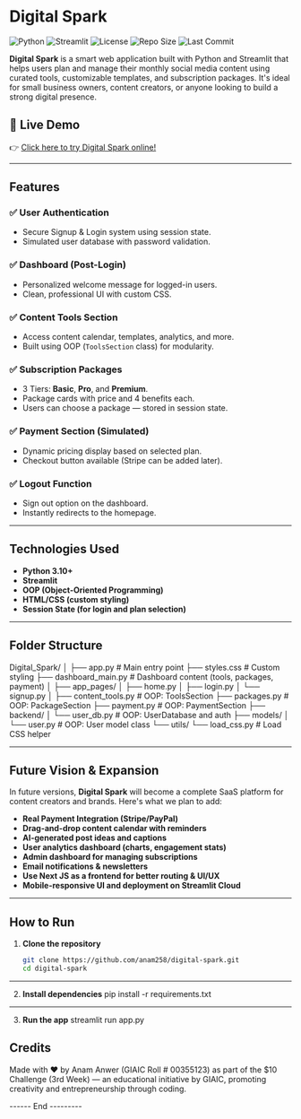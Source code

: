 # Digital Spark

![Python](https://img.shields.io/badge/Python-3.10%2B-blue)
![Streamlit](https://img.shields.io/badge/Built%20with-Streamlit-orange)
![License](https://img.shields.io/badge/License-MIT-green)
![Repo Size](https://img.shields.io/github/repo-size/anam258/digital-spark)
![Last Commit](https://img.shields.io/github/last-commit/anam258/digital-spark)


**Digital Spark** is a smart web application built with Python and Streamlit that helps users plan and manage their monthly social media content using curated tools, customizable templates, and subscription packages. It's ideal for small business owners, content creators, or anyone looking to build a strong digital presence.

## 🚀 Live Demo

👉 [Click here to try Digital Spark online!](https://digital-spark.streamlit.app/)

---

## Features

### ✅ User Authentication
- Secure Signup & Login system using session state.
- Simulated user database with password validation.

### ✅ Dashboard (Post-Login)
- Personalized welcome message for logged-in users.
- Clean, professional UI with custom CSS.

### ✅ Content Tools Section
- Access content calendar, templates, analytics, and more.
- Built using OOP (`ToolsSection` class) for modularity.

### ✅ Subscription Packages
- 3 Tiers: **Basic**, **Pro**, and **Premium**.
- Package cards with price and 4 benefits each.
- Users can choose a package — stored in session state.

### ✅ Payment Section (Simulated)
- Dynamic pricing display based on selected plan.
- Checkout button available (Stripe can be added later).

### ✅ Logout Function
- Sign out option on the dashboard.
- Instantly redirects to the homepage.

---

## Technologies Used

- **Python 3.10+**
- **Streamlit**
- **OOP (Object-Oriented Programming)**
- **HTML/CSS (custom styling)**
- **Session State (for login and plan selection)**

---

## Folder Structure

Digital_Spark/
│
├── app.py # Main entry point
├── styles.css # Custom styling
├── dashboard_main.py # Dashboard content (tools, packages, payment)
│
├── app_pages/
│ ├── home.py
│ ├── login.py
│ └── signup.py
│
├── content_tools.py # OOP: ToolsSection
├── packages.py # OOP: PackageSection
├── payment.py # OOP: PaymentSection
├── backend/
│ └── user_db.py # OOP: UserDatabase and auth
├── models/
│ └── user.py # OOP: User model class
└── utils/
└── load_css.py # Load CSS helper



---

## Future Vision & Expansion

In future versions, **Digital Spark** will become a complete SaaS platform for content creators and brands. Here's what we plan to add:

- **Real Payment Integration (Stripe/PayPal)**
- **Drag-and-drop content calendar with reminders**
- **AI-generated post ideas and captions**
- **User analytics dashboard (charts, engagement stats)**
- **Admin dashboard for managing subscriptions**
- **Email notifications & newsletters**
- **Use Next JS as a frontend for better routing & UI/UX**
- **Mobile-responsive UI and deployment on Streamlit Cloud**

---

## How to Run

1. **Clone the repository**  
   ```bash
   git clone https://github.com/anam258/digital-spark.git
   cd digital-spark

---

2. **Install dependencies** 
pip install -r requirements.txt

---

3. **Run the app** 
streamlit run app.py


## Credits
Made with ❤️ by Anam Anwer (GIAIC Roll # 00355123) as part of the $10 Challenge (3rd Week) — an educational initiative by GIAIC, promoting creativity and entrepreneurship through coding.




------  End  ---------